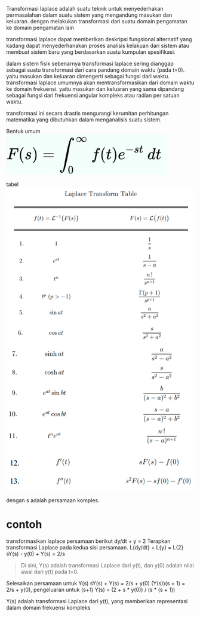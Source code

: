 Transformasi laplace adalah suatu teknik untuk menyederhakan permasalahan dalam suatu sistem yang mengandung masukan dan keluaran. dengan melakukan transformasi dari suatu domain pengamatan ke domain pengamatan lain

transformasi laplace dapat memberikan deskripsi fungsional alternatif yang kadang dapat menyederhanakan proses analisis kelakuan dari sistem atau membuat sistem baru yang berdasarkan suatu kumpulan spesifikasi. 

dalam sistem fisik sebenarnya transformasi laplace sering dianggap sebagai suatu transformasi dari cara pandang domain waktu (pada t=0). yaitu masukan dan keluaran dimengerti sebagai fungsi dari waktu. transformasi laplace umumnya akan mentransformasikan dari domain waktu ke domain frekuensi. yaitu masukan dan keluaran yang sama dipandang sebagai fungsi dari frekuensi angular kompleks atau radian per satuan waktu. 

transformasi ini secara drastis mengurangi kerumitan perhitungan matematika yang dibutuhkan dalam menganalisis suatu sistem.

Bentuk umum
![923fae1d9992b8d563f48e6848605ce1.png](../../../../_resources/923fae1d9992b8d563f48e6848605ce1.png)

tabel
![ebffdfbab26445528adac22d5098155a.png](../../../../_resources/ebffdfbab26445528adac22d5098155a.png)
![13ceb4eeed52455eae4e6aa61f67eddf.png](../../../../_resources/13ceb4eeed52455eae4e6aa61f67eddf.png)

dengan s adalah persamaan komples. 

# contoh
transformasikan laplace persamaan berikut
dy/dt + y = 2
Terapkan transformasi Laplace pada kedua sisi persamaan.
L{dy/dt} + L{y} = L{2}
sY(s) - y(0) + Y(s) = 2/s

>Di sini, Y(s) adalah transformasi Laplace dari y(t), dan y(0) adalah nilai awal dari y(t) pada t=0.

Selesaikan persamaan untuk Y(s)
sY(s) + Y(s) = 2/s + y(0)
(Y(s))(s + 1) = 2/s + y(0), pengeluaran untuk (s+1)
Y(s) = (2 + s * y(0)) / (s * (s + 1))

Y(s) adalah transformasi Laplace dari y(t), yang memberikan representasi dalam domain frekuensi kompleks